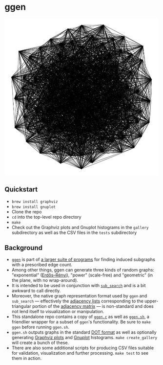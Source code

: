 # ggen

![exponential](assets/neato_exponential-100-500-42.png)

## Quickstart

- `brew install graphviz`
- `brew install gnuplot`
- Clone the repo
- `cd` into the top-level repo directory
- `make`
- Check out the Graphviz plots and Gnuplot histograms in the `gallery` subdirectory as well as the CSV files in the `tests` subdirectory

## Background

- [`ggen`](https://github.com/vglazer/USRA/blob/master/subgraph_finding/doc/ggen.md) is part of [a larger suite of programs](https://github.com/vglazer/USRA/tree/master/subgraph_finding) for finding induced subgraphs with a prescribed edge count.
- Among other things, ggen can generate three kinds of random graphs: "exponential" ([Erdős–Rényi](https://en.wikipedia.org/wiki/Erd%C5%91s%E2%80%93R%C3%A9nyi_model)), "power" (scale-free) and "geometric" (in the plane, with no wrap-around).
- It is intended to be used in conjunction with [`sub_search`](https://github.com/vglazer/USRA/blob/master/subgraph_finding/doc/sub_search.md) and is a bit awkward to call directly.
- Moreover, the native graph representation format used by `ggen` and `sub_search` &mdash; effectively the [adjacency lists](https://en.wikipedia.org/wiki/Adjacency_list) corresponding to the upper-triangular portion of the [adjacency matrix](https://en.wikipedia.org/wiki/Adjacency_matrix) &mdash; is non-standard and does not lend itself to visualization or manipulation.
- This standalone repo contains a copy of [`ggen.c`](src/ggen.c) as well as [`ggen.sh`](etc/ggen.sh), a friendlier wrapper for a subset of `ggen`'s functionality. Be sure to `make ggen` before running `ggen.sh`.
- `ggen.sh` outputs graphs in the standard [DOT format](https://graphviz.org/doc/info/lang.html) as well as optionally generating [Graphviz plots](https://graphviz.org/) and [Gnuplot](http://www.gnuplot.info/) histograms. `make create_gallery` will create a bunch of these.
- There are also some additional scripts for producing CSV files suitable for validation, visualization and further processing. `make test` to see them in action.
